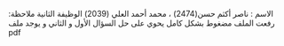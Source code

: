 الاسم : ناصر أكثم حسن(2474) ، محمد أحمد العلي (2039)
الوظيفة الثانية 
ملاحظة: رفعت الملف مضغوط بشكل كامل يحوي على حل السؤال الأول و الثاني و يوجد ملف pdf 
